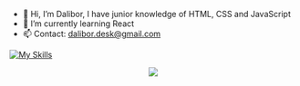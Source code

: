 - 👋 Hi, I’m Dalibor, I have junior knowledge of HTML, CSS and JavaScript
- 🌱 I’m currently learning React
- 📫 Contact: dalibor.desk@gmail.com

[![My Skills](https://skillicons.dev/icons?i=html,css,js,sass)](https://skillicons.dev)
<p align="center">
  <a href="https://skillicons.dev">
    <img src="https://skillicons.dev/icons?i=git,kubernetes,docker,c,vim" />
  </a>
</p>
<!---
DaliborBn/DaliborBn is a ✨ special ✨ repository because its `README.md` (this file) appears on your GitHub profile.
You can click the Preview link to take a look at your changes.
--->
